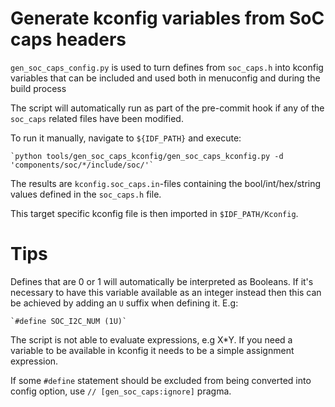 # Generate kconfig variables from SoC caps headers

`gen_soc_caps_config.py` is used to turn defines from `soc_caps.h` into kconfig variables that can be included and used both in menuconfig and during the build process

The script will automatically run as part of the pre-commit hook if any of the `soc_caps` related files have been modified.

To run it manually, navigate to `${IDF_PATH}` and execute:

    `python tools/gen_soc_caps_kconfig/gen_soc_caps_kconfig.py -d 'components/soc/*/include/soc/'`

The results are `kconfig.soc_caps.in`-files containing the bool/int/hex/string values defined in the `soc_caps.h` file.

This target specific kconfig file is then imported in `$IDF_PATH/Kconfig`.

# Tips
Defines that are 0 or 1 will automatically be interpreted as Booleans. If it's necessary to have this variable available as an integer instead then this can be achieved by adding an `U` suffix when defining it. E.g:

    `#define SOC_I2C_NUM (1U)`


The script is not able to evaluate expressions, e.g X*Y. If you need a variable to be available in kconfig it needs to be a simple assignment expression.

If some `#define` statement should be excluded from being converted into config option, use `// [gen_soc_caps:ignore]` pragma.